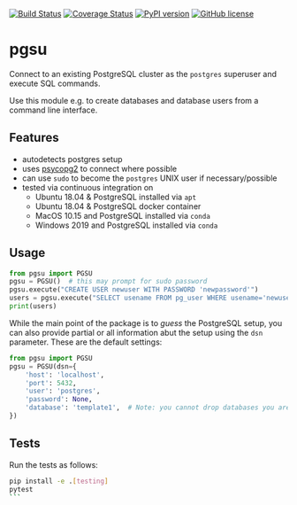 [![Build Status](https://github.com/ltalirz/pgsu/workflows/ci/badge.svg)](https://github.com/ltalirz/pgsu/actions)
[![Coverage Status](https://codecov.io/gh/ltalirz/pgsu/branch/master/graph/badge.svg)](https://codecov.io/gh/ltalirz/pgsu)
[![PyPI version](https://badge.fury.io/py/pgsu.svg)](https://badge.fury.io/py/pgsu)
[![GitHub license](https://img.shields.io/badge/License-MIT-blue.svg)](https://github.com/ltalirz/pgsu/blob/master/LICENSE)
# pgsu

Connect to an existing PostgreSQL cluster as the `postgres` superuser and execute SQL commands.

Use this module e.g. to create databases and database users from a command line interface.

## Features

 * autodetects postgres setup
 * uses [psycopg2](http://initd.org/psycopg/docs/index.html) to connect where possible
 * can use `sudo` to become the `postgres` UNIX user if necessary/possible
 * tested via continuous integration on
   * Ubuntu 18.04 & PostgreSQL installed via `apt`
   * Ubuntu 18.04 & PostgreSQL docker container
   * MacOS 10.15 and PostgreSQL installed via `conda`
   * Windows 2019 and PostgreSQL installed via `conda`
   
## Usage

```python
from pgsu import PGSU
pgsu = PGSU()  # this may prompt for sudo password
pgsu.execute("CREATE USER newuser WITH PASSWORD 'newpassword'")
users = pgsu.execute("SELECT usename FROM pg_user WHERE usename='newuser'")
print(users)
```

While the main point of the package is to *guess* the PostgreSQL setup, you can also provide partial or all information abut the setup using the `dsn` parameter.
These are the default settings:
```python
from pgsu import PGSU
pgsu = PGSU(dsn={
    'host': 'localhost',
    'port': 5432,
    'user': 'postgres',
    'password': None,
    'database': 'template1',  # Note: you cannot drop databases you are connected to
})
```

## Tests

Run the tests as follows:
````bash
pip install -e .[testing]
pytest
```
